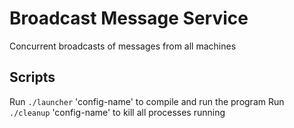 # Broadcast Message Service
Concurrent broadcasts of messages from all machines

## Scripts
Run `./launcher` 'config-name' to compile and run the program
Run `./cleanup` 'config-name' to kill all processes running

